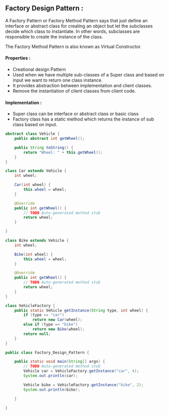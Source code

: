 ## Factory Design Pattern :

A Factory Pattern or Factory Method Pattern says that just define an interface or abstract class for creating an object but let the subclasses decide which class to instantiate. In other words, subclasses are responsible to create the instance of the class.

The Factory Method Pattern is also known as Virtual Constructor.

#### Properties :

- Creational design Pattern
- Used when we have multiple sub-classes of a Super class and based on input we want to return one class instance. 
- It provides abstraction between implementation and client classes.
- Remove the instantiation of client classes from client code. 


#### Implementation :

- Super class can be interface or abstract class or basic class
- Factory class has a static method which returns the instance of sub class based on input.  


```java
abstract class Vehicle {
	public abstract int getWheel();

	public String toString() {
		return "Wheel: " + this.getWheel();
	}
}

class Car extends Vehicle {
	int wheel;

	Car(int wheel) {
		this.wheel = wheel;
	}

	@Override
	public int getWheel() {
		// TODO Auto-generated method stub
		return wheel;
	}

}

class Bike extends Vehicle {
	int wheel;

	Bike(int wheel) {
		this.wheel = wheel;
	}

	@Override
	public int getWheel() {
		// TODO Auto-generated method stub
		return wheel;
	}
}

class VehicleFactory {
	public static Vehicle getInstance(String type, int wheel) {
		if (type == "car")
			return new Car(wheel);
		else if (type == "bike")
			return new Bike(wheel);
		return null;
	}
}

public class Factory_Design_Pattern {

	public static void main(String[] args) {
		// TODO Auto-generated method stub
		Vehicle car = VehicleFactory.getInstance("car", 4);
		System.out.println(car);

		Vehicle bike = VehicleFactory.getInstance("bike", 2);
		System.out.println(bike);

	}

}

```



